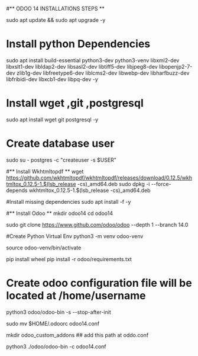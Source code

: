 #** ODOO 14 INSTALLATIONS STEPS **

sudo apt update && sudo apt upgrade -y
	
# Install python Dependencies
sudo apt install build-essential python3-dev python3-venv libxml2-dev libxslt1-dev libldap2-dev libsasl2-dev libtiff5-dev libjpeg8-dev libopenjp2-7-dev zlib1g-dev libfreetype6-dev  liblcms2-dev libwebp-dev libharfbuzz-dev libfribidi-dev libxcb1-dev libpq-dev -y

# Install wget ,git ,postgresql
sudo apt install wget git postgresql -y

# Create database user
sudo su - postgres -c "createuser -s $USER"

#** Install Wkhtmltopdf **
wget https://github.com/wkhtmltopdf/wkhtmltopdf/releases/download/0.12.5/wkhtmltox_0.12.5-1.$(lsb_release -cs)_amd64.deb
sudo dpkg -i --force-depends wkhtmltox_0.12.5-1.$(lsb_release -cs)_amd64.deb

#Install missing dependencies
sudo apt install -f -y

#** Install Odoo **
mkdir odoo14
cd odoo14

sudo git clone https://www.github.com/odoo/odoo --depth 1 --branch 14.0

#Create Python Virtual Env
python3 -m venv odoo-venv

source odoo-venv/bin/activate

pip install wheel
pip install -r odoo/requirements.txt

# Create odoo configuration file will be located at /home/username
python3 odoo/odoo-bin -s --stop-after-init

sudo mv $HOME/.odoorc odoo14.conf

mkdir odoo_custom_addons ## add this path at oddo.conf 

python3 ./odoo/odoo-bin -c odoo14.conf
